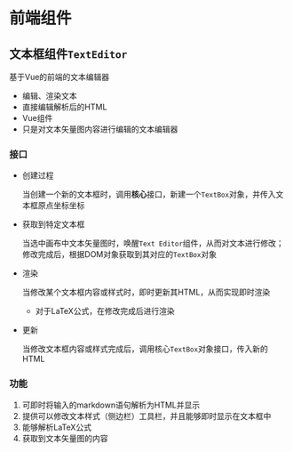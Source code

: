 # 前端组件

## 文本框组件`TextEditor`

基于Vue的前端的文本编辑器

- 编辑、渲染文本
- 直接编辑解析后的HTML
- Vue组件
- 只是对文本矢量图内容进行编辑的文本编辑器

### 接口

- 创建过程

  当创建一个新的文本框时，调用**核心**接口，新建一个`TextBox`对象，并传入文本框原点坐标坐标

- 获取到特定文本框

  当选中画布中文本矢量图时，唤醒`Text Editor`组件，从而对文本进行修改；修改完成后，根据DOM对象获取到其对应的`TextBox`对象

- 渲染

  当修改某个文本框内容或样式时，即时更新其HTML，从而实现即时渲染

  - 对于LaTeX公式，在修改完成后进行渲染

- 更新

  当修改文本框内容或样式完成后，调用核心`TextBox`对象接口，传入新的HTML

### 功能

1. 可即时将输入的markdown语句解析为HTML并显示
2. 提供可以修改文本样式（侧边栏）工具栏，并且能够即时显示在文本框中
3. 能够解析LaTeX公式
3. 获取到文本矢量图的内容